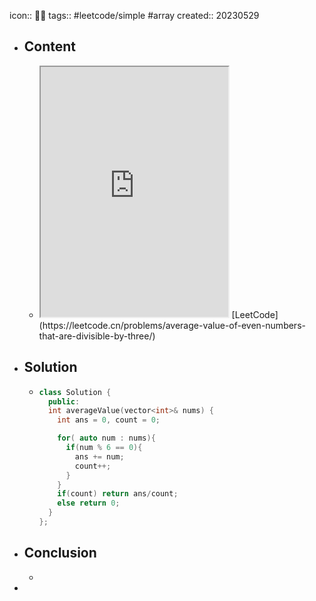 icon:: 👨‍💻
tags:: #leetcode/simple #array
created:: 20230529

- ## Content
  - <iframe src="https://leetcode.cn/problems/average-value-of-even-numbers-that-are-divisible-by-three" style="height: 400px"></iframe>
    [LeetCode](https://leetcode.cn/problems/average-value-of-even-numbers-that-are-divisible-by-three/)
- ## Solution
  - ```cpp
    class Solution {
      public:
      int averageValue(vector<int>& nums) {
        int ans = 0, count = 0;
    
        for( auto num : nums){
          if(num % 6 == 0){
            ans += num;
            count++;
          }
        }
        if(count) return ans/count;
        else return 0;
      }
    };
    ```
- ## Conclusion
  -
-